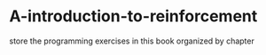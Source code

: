 # A-introduction-to-reinforcement
store the programming exercises in this book organized by chapter
